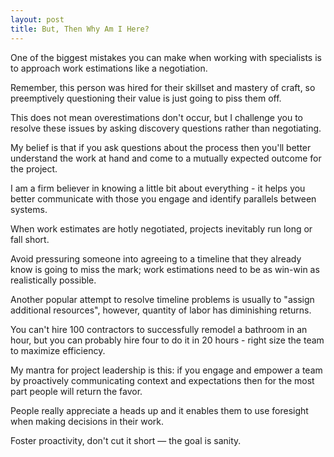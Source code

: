 ```yaml
---
layout: post
title: But, Then Why Am I Here?
---
```

One of the biggest mistakes you can make when working with specialists is to approach work estimations like a negotiation.

Remember, this person was hired for their skillset and mastery of craft, so preemptively questioning their value is just going to piss them off.

This does not mean overestimations don't occur, but I challenge you to resolve these issues by asking discovery questions rather than negotiating.

My belief is that if you ask questions about the process then you'll better understand the work at hand and come to a mutually expected outcome for the project.

I am a firm believer in knowing a little bit about everything - it helps you better communicate with those you engage and identify parallels between systems.

When work estimates are hotly negotiated, projects inevitably run long or fall short.

Avoid pressuring someone into agreeing to a timeline that they already know is going to miss the mark; work estimations need to be as win-win as realistically possible.

Another popular attempt to resolve timeline problems is usually to "assign additional resources", however, quantity of labor has diminishing returns.

You can't hire 100 contractors to successfully remodel a bathroom in an hour, but you can probably hire four to do it in 20 hours - right size the team to maximize efficiency.

My mantra for project leadership is this: if you engage and empower a team by proactively communicating context and expectations then for the most part people will return the favor.

People really appreciate a heads up and it enables them to use foresight when making decisions in their work.

Foster proactivity, don't cut it short — the goal is sanity.
